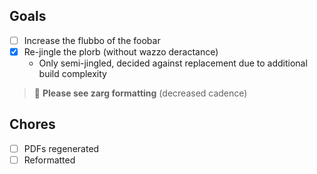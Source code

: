 ## Goals
- [ ] Increase the flubbo of the foobar
- [x] Re-jingle the plorb (without wazzo deractance)
   - Only semi-jingled, decided against replacement due to additional build complexity

 > :eyes: **Please see zarg formatting** (decreased cadence)

## Chores
- [ ] PDFs regenerated
- [ ] Reformatted